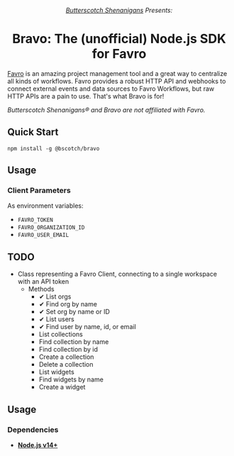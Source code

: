 <p align="center"><i><a href="https://www.bscotch.net">Butterscotch Shenanigans</a> Presents:</i></p>

<h1 align="center"> Bravo: The (unofficial) Node.js SDK for Favro</h1>

[Favro](https://www.favro.com/) is an amazing project management tool
and a great way to centralize all kinds of workflows. Favro provides a
robust HTTP API and webhooks to connect external events and data sources
to Favro Workflows, but raw HTTP APIs are a pain to use. That's what Bravo
is for!

_Butterscotch Shenanigans&reg; and Bravo are not affiliated with Favro._

## Quick Start

`npm install -g @bscotch/bravo`

## Usage

### Client Parameters

As environment variables:

- `FAVRO_TOKEN`
- `FAVRO_ORGANIZATION_ID`
- `FAVRO_USER_EMAIL`

## TODO

- Class representing a Favro Client, connecting to a single workspace with an API token
  - Methods
    - ✔ List orgs
    - ✔ Find org by name
    - ✔ Set org by name or ID
    - ✔ List users
    - ✔ Find user by name, id, or email
    - List collections
    - Find collection by name
    - Find collection by id
    - Create a collection
    - Delete a collection
    - List widgets
    - Find widgets by name
    - Create a widget

## Usage

### Dependencies

- [**Node.js v14+**](https://nodejs.org/)

